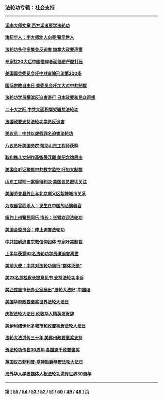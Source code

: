### 法轮功专辑：社会支持
---
#### [读李大师文章 西方读者要学法轮功](../../pages/nf4386/n13925142.md?02120430) 
#### [澳纽华人：李大师劝人向善 警示世人](../../pages/nf4386/n13924146.md?02120430) 
#### [法轮功多伦多集会反迫害 加拿大政要声援](../../pages/nf4386/n13881303.md?02120430) 
#### [专家忧20大后中国信仰者面临更严酷打压](../../pages/nf4386/n13874993.md?02120430) 
#### [美国国会委员会吁中共废除刑法第300条](../../pages/nf4386/n13868121.md?02120430) 
#### [国际宗教自由日 美委员会吁加大对中共制裁](../../pages/nf4386/n13855021.md?02120430) 
#### [法轮功学员横滨反迫害游行 日本政要和民众声援](../../pages/nf4386/n13847132.md?02120430) 
#### [二十大之际 中共大面积绑架骚扰法轮功](../../pages/nf4386/n13846381.md?02120430) 
#### [法国政要支持法轮功学员反迫害](../../pages/nf4386/n13841970.md?02120430) 
#### [美议员：中共以虚假罪名迫害法轮功](../../pages/nf4386/n13841083.md?02120430) 
#### [八议员吁美国务院 帮助山东工程师获释](../../pages/nf4386/n13836379.md?02120430) 
#### [耿和携儿女制作高智晟浮雕 美纪念馆展出](../../pages/nf4386/n13829624.md?02120430) 
#### [美国会听证聚焦中共数字监控 吁加大制裁](../../pages/nf4386/n13825083.md?02120430) 
#### [山东工程师一案等待判决 美国议员密切关注](../../pages/nf4386/n13815065.md?02120430) 
#### [美国劳登县终止与北京顺义区姐妹城市关系](../../pages/nf4386/n13811030.md?02120430) 
#### [为取器官而杀人：发生在中国的活摘器官](../../pages/nf4386/n13794731.md?02120430) 
#### [纽约上州警民同乐 市长：张臂欢迎法轮功](../../pages/nf4386/n13794375.md?02120430) 
#### [美国会委员会：停止迫害法轮功](../../pages/nf4386/n13788164.md?02120430) 
#### [中共加剧迫害宗教信仰团体 专家吁美制裁](../../pages/nf4386/n13780252.md?02120430) 
#### [上半年获悉92名法轮功学员遭迫害离世](../../pages/nf4386/n13772701.md?02120430) 
#### [美前大使：中共对法轮功施行“群体灭绝”](../../pages/nf4386/n13771705.md?02120430) 
#### [美23名总检察长提意见书 支持法轮功申诉](../../pages/nf4386/n13766596.md?02120430) 
#### [美匹兹堡市长办公室展出“法轮大法好”中国结](../../pages/nf4386/n13749721.md?02120430) 
#### [美国华府政要褒奖世界法轮大法日](../../pages/nf4386/n13743770.md?02120430) 
#### [庆祝法轮大法日 伦敦华人精英发贺辞](../../pages/nf4386/n13741593.md?02120430) 
#### [美伊利诺伊州多城市和政要祝贺法轮大法日](../../pages/nf4386/n13737149.md?02120430) 
#### [法轮大法洪传三十年 美佛州政要褒奖支持](../../pages/nf4386/n13737103.md?02120430) 
#### [贺法轮功传世30周年 各国逾千政要褒奖](../../pages/nf4386/n13735828.md?02120430) 
#### [英国议员菲利普‧亨特勋爵恭贺法轮大法日](../../pages/nf4386/n13736187.md?02120430) 
#### [海外华人学者媒体人祝法轮功洪传世界30周年](../../pages/nf4386/n13735835.md?02120430) 

---
#### 第 [ [55](./55.md?02120430) / [54](./54.md?02120430) / [53](./53.md?02120430) / [52](./52.md?02120430) / [51](./51.md?02120430) / [50](./50.md?02120430) / [49](./49.md?02120430) / [48](./48.md?02120430) ] 页
